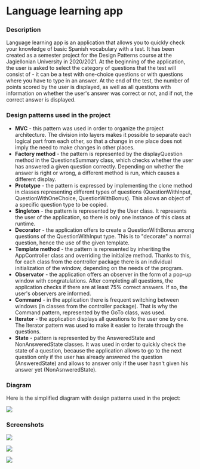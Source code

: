 # Language learning app

### Description
Language learning app is an application that allows you to quickly check your knowledge of basic Spanish vocabulary with a test. It has been created as a semester project for the Design Patterns course at the Jagiellonian University in 2020/2021. 
At the beginning of the application, the user is asked to select the category of questions that the test will consist of - it can be a test with one-choice questions or with questions where you have to type in an answer.  At the end of the test, the number of points scored by the user is displayed, as well as all questions with information on whether the user's answer was correct or not, and if not, the correct answer is displayed.

### Design patterns used in the project
* **MVC** - this pattern was used in order to organize the project architecture. The division into layers makes it possible to separate each logical part from each other, so that a change in one place does not imply the need to make changes in other places.
* **Factory method** - the pattern is represented by the displayQuestion method in the QuestionsSummary class, which checks whether the user has answered a given question correctly. Depending on whether the answer is right or wrong, a different method is run, which causes a different display.
* **Prototype** - the pattern is expressed by implementing the clone method in classes representing different types of questions (QuestionWithInput, QuestionWithOneChoice, QuestionWithBonus). This allows an object of a specific question type to be copied.
* **Singleton** - the pattern is represented by the User class. It represents the user of the application, so there is only one instance of this class at runtime.
* **Decorator** - the application offers to create a QuestionWithBonus among questions of the QuestionWithInput type. This is to "decorate" a normal question, hence the use of the given template.
* **Template method** - the pattern is represented by inheriting the AppController class and overriding the initialize method. Thanks to this, for each class from the controller package there is an individual initialization of the window, depending on the needs of the program.
* **Observator** - the application offers an observer in the form of a pop-up window with congratulations. After completing all questions, the application checks if there are at least 75% correct answers. If so, the user's observers are informed.
* **Command** - in the application there is frequent switching between windows (in classes from the controller package). That is why the Command pattern, represented by the GoTo class, was used.
* **Iterator** - the application displays all questions to the user one by one. The Iterator pattern was used to make it easier to iterate through the questions.
* **State** - pattern is represented by the AnsweredState and NonAnsweredState classes. It was used in order to quickly check the state of a question, because the application allows to go to the next question only if the user has already answered the question (AnsweredState) and allows to answer only if the user hasn't given his answer yet (NonAsnweredState).

### Diagram
Here is the simplified diagram with design patterns used in the project:

![](https://i.postimg.cc/BbTjVD5n/schemat.jpg)


### Screenshots

![](https://postimg.cc/6yTHwKtc)

![](https://postimg.cc/QHPfdzM3)

![](https://postimg.cc/FYLDdxfJ)
